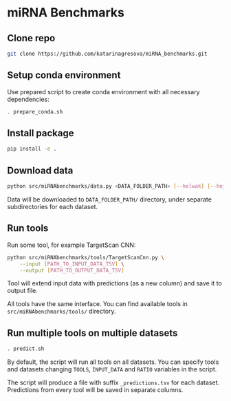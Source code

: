 # miRNA Benchmarks

## Clone repo

```bash
git clone https://github.com/katarinagresova/miRNA_benchmarks.git
```

## Setup conda environment

Use prepared script to create conda environment with all necessary dependencies:
```bash
. prepare_conda.sh
```

## Install package

```bash
pip install -e .
```

## Download data

```bash
python src/miRNAbenchmarks/data.py <DATA_FOLDER_PATH> [--helwak] [--hejret] [--klimentova]
```

Data will be downloaded to `DATA_FOLDER_PATH/` directory, under separate subdirectories for each dataset.

## Run tools

Run some tool, for example TargetScan CNN:
```bash
python src/miRNAbenchmarks/tools/TargetScanCnn.py \
    --input [PATH_TO_INPUT_DATA_TSV] \
    --output [PATH_TO_OUTPUT_DATA_TSV]
```

Tool will extend input data with predictions (as a new column) and save it to output file.

All tools have the same interface. You can find available tools in `src/miRNAbenchmarks/tools/` directory.

## Run multiple tools on multiple datasets

```bash
. predict.sh
```

By default, the script will run all tools on all datasets. You can specify tools and datasets changing `TOOLS`, `INPUT_DATA` and `RATIO` variables in the script.

The script will produce a file with suffix `_predictions.tsv` for each dataset. Predictions from every tool will be saved in separate columns.